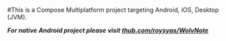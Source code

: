 #This is a Compose Multiplatform project targeting Android, iOS, Desktop (JVM).

***For native Android project please visit [thub.com/roysyas/WolvNote](thub.com/roysyas/WolvNote)***

